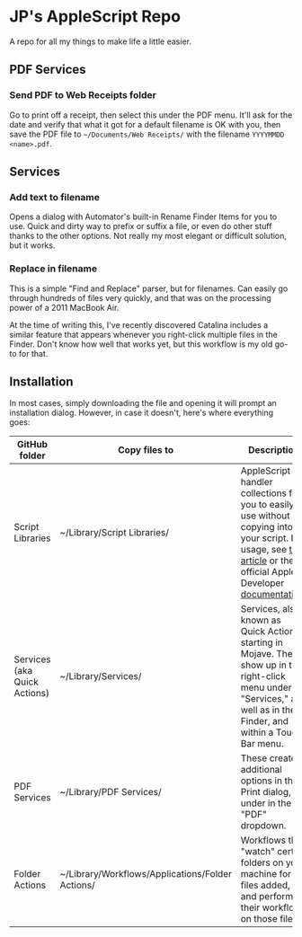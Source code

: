 # JP's AppleScript Repo
A repo for all my things to make life a little easier.

## PDF Services
### Send PDF to Web Receipts folder
Go to print off a receipt, then select this under the PDF menu. It'll ask for the date and verify that what it got for a default filename is OK with you, then save the PDF file to `~/Documents/Web Receipts/` with the filename `YYYYMMDD <name>.pdf`.

## Services
### Add text to filename
Opens a dialog with Automator's built-in Rename Finder Items for you to use. Quick and dirty way to prefix or suffix a file, or even do other stuff thanks to the other options. Not really my most elegant or difficult solution, but it works.

### Replace in filename
This is a simple "Find and Replace" parser, but for filenames. Can easily go through hundreds of files very quickly, and that was on the processing power of a 2011 MacBook Air.

At the time of writing this, I've recently discovered Catalina includes a similar feature that appears whenever you right-click multiple files in the Finder. Don't know how well that works yet, but this workflow is my old go-to for that.

## Installation
In most cases, simply downloading the file and opening it will prompt an installation dialog. However, in case it doesn't, here's where everything goes:

| GitHub folder | Copy files to | Description |
|------------------------------|-----------------------------|------------------------------------------------------------------------------------------------------------------------------------------------------------------------------------------------------------------------------------------------------------------------------------------------------------------------------------------------------------------------------------------------------------------------|
| Script Libraries | ~/Library/Script Libraries/ | AppleScript handler collections for you to easily use without copying into your script. For usage, see [this article](https://macosxautomation.com/mavericks/libraries/examples.html) or the official Apple Developer [documentation](https://developer.apple.com/library/archive/documentation/AppleScript/Conceptual/AppleScriptLangGuide/reference/ASLR_load_script.html#//apple_ref/doc/uid/TP40000983-CH227-SW2). |
| Services (aka Quick Actions) | ~/Library/Services/ | Services, also known as Quick Actions starting in Mojave. These show up in the right-click menu under "Services," as well as in the Finder, and within a Touch Bar menu. |
| PDF Services | ~/Library/PDF Services/ | These create additional options in the Print dialog, under in the "PDF" dropdown. |
| Folder Actions | ~/Library/Workflows/Applications/Folder Actions/ | Workflows that "watch" certain folders on your machine for files added, and perform their workflow on those files. |
